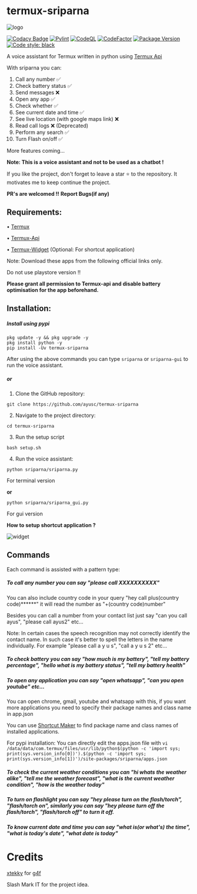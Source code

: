 # termux-sriparna

![logo](https://raw.githubusercontent.com/ayusc/termux-sriparna/main/logo.png)

[![Codacy Badge](https://api.codacy.com/project/badge/Grade/a27acd764773458c892510de6a8de8a7)](https://app.codacy.com/gh/ayusc/termux-sriparna?utm_source=github.com&utm_medium=referral&utm_content=ayusc/termux-sriparna&utm_campaign=Badge_Grade)
[![Pylint](https://github.com/ayusc/termux-sriparna/actions/workflows/pylint.yml/badge.svg?branch=main)](https://github.com/ayusc/termux-sriparna/actions/workflows/pylint.yml)
[![CodeQL](https://github.com/ayusc/termux-sriparna/actions/workflows/github-code-scanning/codeql/badge.svg)](https://github.com/ayusc/termux-sriparna/actions/workflows/github-code-scanning/codeql)
[![CodeFactor](https://www.codefactor.io/repository/github/ayusc/termux-sriparna/badge)](https://www.codefactor.io/repository/github/ayusc/termux-sriparna)
[![Package Version](https://img.shields.io/pypi/v/termux-sriparna.svg)](https://pypi.python.org/pypi/termux-sriparna/)
[![Code style: black](https://img.shields.io/badge/code%20style-black-000000.svg)](https://github.com/psf/black)

A voice assistant for Termux written in python using [Termux Api](https://wiki.termux.com/wiki/Termux:API)

With sriparna you can:

1) Call any number ✅
2) Check battery status ✅
3) Send messages ❌
4) Open any app ✅
5) Check whether ✅
6) See current date and time ✅
7) See live location (with google maps link) ❌
8) Read call logs ❌ (Deprecated)
9) Perform any search ✅
10) Turn Flash on/off ✅
    
More features coming...

**Note: This is a voice assistant and not to be used as a chatbot !**

If you like the project, don't forget to leave a star ⭐ to the repository.
It motivates me to keep continue the project.

**PR's are welcomed !!**
**Report Bugs(if any)**

## Requirements:

• [Termux](https://f-droid.org/en/packages/com.termux/)

• [Termux-Api](https://f-droid.org/en/packages/com.termux.api/)

• [Termux-Widget](https://f-droid.org/en/packages/com.termux.widget/) (Optional: For shortcut application)

Note: Download these apps from the following official links only.

Do not use playstore version !!

**Please grant all permission to Termux-api and disable battery optimisation for the app beforehand.** 

## Installation:

##### Install using pypi

```
pkg update -y && pkg upgrade -y
pkg install python -y
pip install -Uv termux-sriparna
```

After using the above commands you can type ```sriparna``` or ```sriparna-gui``` to run the voice assistant.


##### or

1. Clone the GitHub repository:

```
git clone https://github.com/ayusc/termux-sriparna
```

2. Navigate to the project directory:

```
cd termux-sriparna
```

3. Run the setup script
   
```
bash setup.sh
```

4. Run the voice assistant:

```
python sriparna/sriparna.py 
```
For terminal version 

**or**

```
python sriparna/sriparna_gui.py 
```
For gui version

**How to setup shortcut application ?**

![widget](https://raw.githubusercontent.com/ayusc/termux-sriparna/main/demo/widget.gif)

## Commands

Each command is assisted with a pattern type:

##### To call any number you can say "please call XXXXXXXXXX"

You can also include country code in your query "hey call plus(country code)******" it will read the number as "+(country code)number"

Besides you can call a number from your contact list just say "can you call ayus", "please call ayus2" etc...

Note: In certain cases the speech recognition may not correctly identify the contact name. In such case it's better to spell the letters in the name individually. For example "please call a y u s", "call a y u s 2" etc...

##### To check battery you can say "how much is my battery", "tell my battery percentage", "hello what is my battery status", "tell my battery health"

##### To open any application you can say "open whatsapp", "can you open youtube" etc...

You can open chrome, gmail, youtube and whatsapp with this, if you want more applications you need to specify their package names and class name in app.json

You can use [Shortcut Maker](https://play.google.com/store/apps/details?id=rk.android.app.shortcutmaker) to find package name and class names of installed applications.

For pypi installation: You can directly edit the apps.json file with `vi /data/data/com.termux/files/usr/lib/python$(python -c 'import sys; print(sys.version_info[0])').$(python -c 'import sys; print(sys.version_info[1])')/site-packages/sriparna/apps.json
`

##### To check the current weather conditions you can "hi whats the weather alike", "tell me the weather forecast", "what is the current weather condition", "how is the weather today"

##### To turn on flashlight you can say "hey please turn on the flash/torch", "flash/torch on", similarly you can say "hey please turn off the flash/torch", "flash/torch off" to turn it off.

##### To know current date and time you can say "what is(or what's) the time", "what is today's date", "what date is today"

# Credits
[xtekky](https://github.com/xtekky) for [g4f](https://github.com/xtekky/gpt4free)

Slash Mark IT for the project idea.
